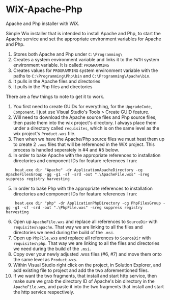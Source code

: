 # WiX-Apache-Php
Apache and Php installer with WiX.

Simple Wix installer that is intended to install Apache and Php, to start the Apache service and set the appropriate environment variables for Apache and Php.

1. Stores both Apache and Php under ````C:\Programming\````	
2. Creates a system environment variable and links it to the ````PATH```` system environment variable. It is called: ````PROGRAMMING````
3. Creates values for ````PROGRAMMING```` system environment variable with the paths to ````C:\Programming\Php\bin```` and ````C:\Programming\Apache\bin````.
4. It pulls in the Apache files and directories
5. It pulls in the Php files and directories


There are a few things to note to get it to work.
1. You first need to create GUIDs for everything, for the ````UpgradeCode````, ````Component````. I just use Visual Studio's Tools > Create GUID feature.
2. Will need to download the Apache source files and Php source files, then paste them into the wix project's directory. I always place them under a directory called ````requisites````, which is on the same level as the wix project's ````Product.wxs```` file.
3. Then when we have the Apache/Php source files we must heat them up to create 2 ````.wxs```` files that will be referenced in the WiX project. This process is handled seperately in #4 and #5 below. 
4. In order to bake Apache with the appropriate references to installation directories and component IDs for feature references I run:
````
	heat.exe dir "Apache" -dr ApplicationApacheDirectory -cg ApacheFilesGroup -gg -g1 -sf -srd -out ".\ApacheFile.wxs" -sreg suppress registry harvesting
````
5. In order to bake Php with the appropriate references to installation directories and component IDs for feature references I run:
````
	heat.exe dir "php" -dr ApplicationPhpDirectory -cg PhpFilesGroup -gg -g1 -sf -srd -out ".\PhpFile.wxs" -sreg suppress registry harvesting
````
6. Open up ````ApacheFile.wxs```` and replace all references to ````SourceDir```` with ````requisites\apache````. That way we are linking to all the files and directories we need during the build of the ````.msi````.
7. Open up ````PhpFile.wxs```` and replace all references to ````SourceDir```` with ````requisites\php````. That way we are linking to all the files and directories we need during the build of the ````.msi````.
8. Copy over your newly adjusted .wxs files (#6, #7) and move them onto the same level as ````Product.wxs````. 
9. Within Visual Studio right click on the project, in Solution Explorer, and add existing file to project and add the two aforementioned files. 
10. If we want the two fragments, that install and start http service, then make sure we grab the directory ID of Apache's bin directory in the ````ApacheFile.wxs````, and paste it into the two fragments that install and start the http service respectively.
